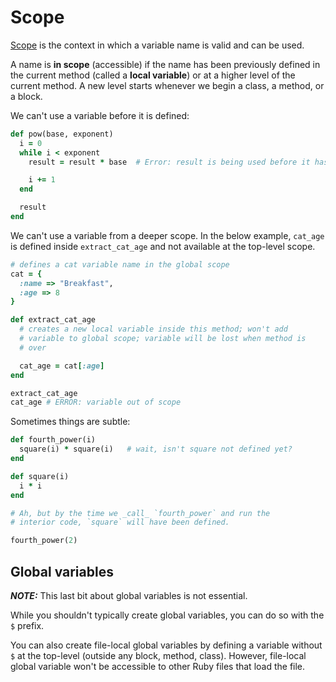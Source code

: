 # Scope

[Scope][wiki-scope] is the context in which a variable name is valid
and can be used.

[wiki-scope]: http://en.wikipedia.org/wiki/Scope_(computer_science)

A name is **in scope** (accessible) if the name has been previously
defined in the current method (called a **local variable**) or at a
higher level of the current method. A new level starts whenever we
begin a class, a method, or a block.

We can't use a variable before it is defined:

```ruby
def pow(base, exponent)
  i = 0
  while i < exponent
    result = result * base  # Error: result is being used before it has been defined.

    i += 1
  end

  result
end
```

We can't use a variable from a deeper scope. In the below example,
`cat_age` is defined inside `extract_cat_age` and not available at the
top-level scope.

```ruby
# defines a cat variable name in the global scope
cat = {
  :name => "Breakfast",
  :age => 8
}

def extract_cat_age
  # creates a new local variable inside this method; won't add
  # variable to global scope; variable will be lost when method is
  # over

  cat_age = cat[:age]
end

extract_cat_age
cat_age # ERROR: variable out of scope
```

Sometimes things are subtle:

```ruby
def fourth_power(i)
  square(i) * square(i)   # wait, isn't square not defined yet?
end

def square(i)
  i * i
end

# Ah, but by the time we _call_ `fourth_power` and run the
# interior code, `square` will have been defined.

fourth_power(2)
```

## Global variables

***NOTE:*** This last bit about global variables is not essential.

While you shouldn't typically create global variables, you can do so
with the `$` prefix.

You can also create file-local global variables by defining a variable
without `$` at the top-level (outside any block, method,
class). However, file-local global variable won't be accessible to
other Ruby files that load the file.
